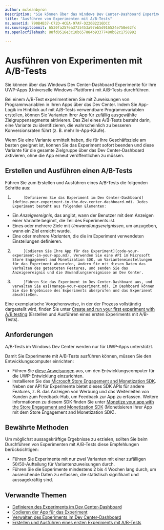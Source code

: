 ```yaml
---
author: mcleanbyron
Description: "Sie können über das Windows Dev Center-Dashboard Experimente für Ihre UWP-Apps (Universelle Windows-Plattform) mit A/B-Tests durchführen."
title: "Ausführen von Experimenten mit A/B-Tests"
ms.assetid: 790B4B37-C72D-4CEA-97AF-D226B2216DCC
ms.sourcegitcommit: 6530fa257ea3735453a97eb5d916524e750e62fc
ms.openlocfilehash: 88fd0516e3c10b657884b93377480b62c1758992

---
```


# Ausführen von Experimenten mit A/B-Tests

Sie können über das Windows Dev Center-Dashboard Experimente für Ihre UWP-Apps (Universelle Windows-Plattform) mit A/B-Tests durchführen.

Bei einem A/B-Test experimentieren Sie mit Zuweisungen von Programmvariablen in Ihren Apps über das Dev Center. Indem Sie App-Logik im Hinblick auf mit A/B-Tests verwendbare Programmvariablen erstellen, können Sie Varianten Ihrer App für zufällig ausgewählte Zielgruppensegmente aktivieren. Das Ziel eines A/B-Tests besteht darin, eine Variante zu identifizieren, die wahrscheinlich zu besseren Konversionsraten führt (z. B. mehr In-App-Käufe).

Wenn Sie eine Variante ermittelt haben, die für Ihre Geschäftsziele am besten geeignet ist, können Sie das Experiment sofort beenden und diese Variante für die gesamte Zielgruppe über das Dev Center-Dashboard aktivieren, ohne die App erneut veröffentlichen zu müssen.

## Erstellen und Ausführen einen A/B-Tests

Führen Sie zum Erstellen und Ausführen eines A/B-Tests die folgenden Schritte aus:

1. 
            [Definieren Sie das Experiment im Dev Center-Dashboard](define-your-experiment-in-the-dev-center-dashboard.md). Jedes Experiment besteht aus folgenden Elementen:
  * Ein *Anzeigeereignis*, das angibt, wann der Benutzer mit dem Anzeigen einer Variante beginnt, die Teil des Experiments ist.
  * Eines oder mehrere Ziele mit *Umwandlungsereignissen*, um anzugeben, wann ein Ziel erreicht wurde.
  * Eine oder mehrere *Varianten*, die die im Experiment verwendeten Einstellungen definieren.
2. 
            [Codieren Sie Ihre App für das Experiment](code-your-experiment-in-your-app.md). Verwenden Sie eine API im Microsoft Store Engagement and Monetization SDK, um Varianteneinstellungen für das Experiment abzurufen, ändern Sie mit diesen Daten das Verhalten des getesteten Features, und senden Sie das Anzeigeereignis und die Umwandlungsereignisse an Dev Center.
3. 
            [Führen Sie das Experiment im Dev Center-Dashboard aus, und verwalten Sie es](manage-your-experiment.md). Im Dashboard können Sie die Ergebnisse des Experiments überprüfen und das Experiment abschließen.

Eine exemplarische Vorgehensweise, in der der Prozess vollständig dargestellt wird, finden Sie unter [Create and run your first experiment with A/B testing](create-and-run-your-first-experiment-with-a-b-testing.md) (Erstellen und Ausführen eines ersten Experiments mit A/B-Tests).

## Anforderungen

A/B-Tests im Windows Dev Center werden nur für UWP-Apps unterstützt.

Damit Sie Experimente mit A/B-Tests ausführen können, müssen Sie den Entwicklungscomputer einrichten:

* Führen Sie [diese Anweisungen](../get-started/get-set-up.md) aus, um den Entwicklungscomputer für die UWP-Entwicklung einzurichten.
* Installieren Sie das [Microsoft Store Engagement and Monetization SDK](http://aka.ms/store-em-sdk). Neben der API für Experimente bietet dieses SDK APIs für andere Features, z. B. das Anzeigen von Werbung und das Weiterleiten von Kunden zum Feedback-Hub, um Feedback zur App zu erfassen. Weitere Informationen zu diesem SDK finden Sie unter [Monetize your app with the Store Engagement and Monetization SDK](monetize-your-app-with-the-microsoft-store-engagement-and-monetization-sdk.md) (Monetisieren Ihrer App mit dem Store Engagement and Monetization SDK).

## Bewährte Methoden

Um möglichst aussagekräftige Ergebnisse zu erzielen, sollten Sie beim Durchführen von Experimenten mit A/B-Tests diese Empfehlungen berücksichtigen:

* Führen Sie Experimente mit nur zwei Varianten mit einer zufälligen 50/50-Aufteilung für Variantenzuweisungen durch.
* Führen Sie die Experimente mindestens 2 bis 4 Wochen lang durch, um ausreichende Daten zu erfassen, die statistisch signifikant und aussagekräftig sind.

## Verwandte Themen

* [Definieren des Experiments im Dev Center-Dashboard](define-your-experiment-in-the-dev-center-dashboard.md)
* [Codieren der App für das Experiment](code-your-experiment-in-your-app.md)
* [Verwalten des Experiments im Dev Center-Dashboard](manage-your-experiment.md)
* [Erstellen und Ausführen eines ersten Experiments mit A/B-Tests](create-and-run-your-first-experiment-with-a-b-testing.md)



<!--HONumber=Jun16_HO4-->



